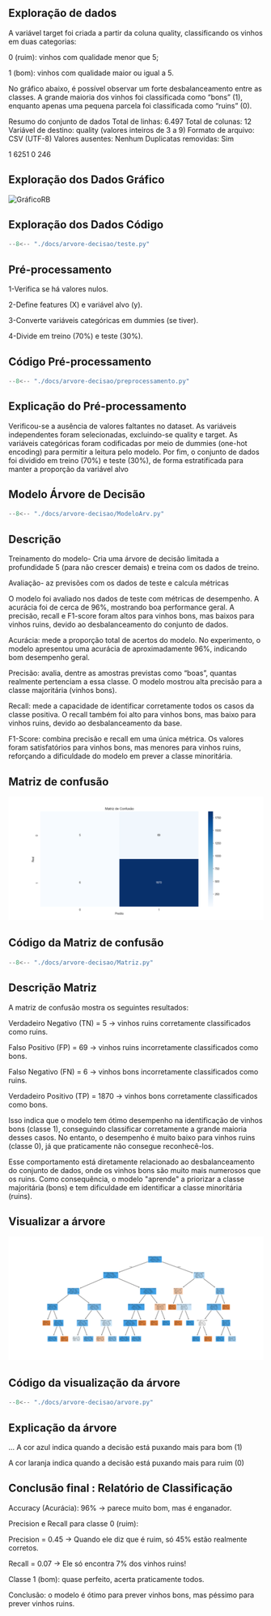 ## Exploração de dados
A variável target foi criada a partir da coluna quality, classificando os vinhos em duas categorias:

0 (ruim): vinhos com qualidade menor que 5;

1 (bom): vinhos com qualidade maior ou igual a 5.

No gráfico abaixo, é possível observar um forte desbalanceamento entre as classes. A grande maioria dos vinhos foi classificada como “bons” (1), enquanto apenas uma pequena parcela foi classificada como “ruins” (0).

Resumo do conjunto de dados
Total de linhas: 6.497
Total de colunas: 12
Variável de destino: quality (valores inteiros de 3 a 9)
Formato de arquivo: CSV (UTF-8)
Valores ausentes: Nenhum
Duplicatas removidas: Sim

1    6251
0     246

## Exploração dos Dados	Gráfico
![GráficoRB](image/GráficoBR.png)

## Exploração dos Dados	Código
``` python
--8<-- "./docs/arvore-decisao/teste.py"
```
## Pré-processamento
1-Verifica se há valores nulos.

2-Define features (X) e variável alvo (y).

3-Converte variáveis categóricas em dummies (se tiver).

4-Divide em treino (70%) e teste (30%).

## Código Pré-processamento

``` python
--8<-- "./docs/arvore-decisao/preprocessamento.py"
```
## Explicação do Pré-processamento
Verificou-se a ausência de valores faltantes no dataset. As variáveis independentes foram selecionadas, excluindo-se quality e target. As variáveis categóricas foram codificadas por meio de dummies (one-hot encoding) para permitir a leitura pelo modelo. Por fim, o conjunto de dados foi dividido em treino (70%) e teste (30%), de forma estratificada para manter a proporção da variável alvo

## Modelo Árvore de Decisão

``` python
--8<-- "./docs/arvore-decisao/ModeloArv.py"
```
## Descrição

Treinamento do modelo- Cria uma árvore de decisão limitada a profundidade 5 (para não crescer demais) e treina com os dados de treino.

Avaliação- az previsões com os dados de teste e calcula métricas

O modelo foi avaliado nos dados de teste com métricas de desempenho. A acurácia foi de cerca de 96%, mostrando boa performance geral. A precisão, recall e F1-score foram altos para vinhos bons, mas baixos para vinhos ruins, devido ao desbalanceamento do conjunto de dados.

Acurácia: mede a proporção total de acertos do modelo. No experimento, o modelo apresentou uma acurácia de aproximadamente 96%, indicando bom desempenho geral.

Precisão: avalia, dentre as amostras previstas como “boas”, quantas realmente pertenciam a essa classe. O modelo mostrou alta precisão para a classe majoritária (vinhos bons).

Recall: mede a capacidade de identificar corretamente todos os casos da classe positiva. O recall também foi alto para vinhos bons, mas baixo para vinhos ruins, devido ao desbalanceamento da base.

F1-Score: combina precisão e recall em uma única métrica. Os valores foram satisfatórios para vinhos bons, mas menores para vinhos ruins, reforçando a dificuldade do modelo em prever a classe minoritária.

## Matriz de confusão

![Matriz](image/Matriz.png)

## Código da Matriz de confusão

``` python
--8<-- "./docs/arvore-decisao/Matriz.py"
```

## Descrição Matriz

A matriz de confusão mostra os seguintes resultados:

Verdadeiro Negativo (TN) = 5 → vinhos ruins corretamente classificados como ruins.

Falso Positivo (FP) = 69 → vinhos ruins incorretamente classificados como bons.

Falso Negativo (FN) = 6 → vinhos bons incorretamente classificados como ruins.

Verdadeiro Positivo (TP) = 1870 → vinhos bons corretamente classificados como bons.

Isso indica que o modelo tem ótimo desempenho na identificação de vinhos bons (classe 1), conseguindo classificar corretamente a grande maioria desses casos. No entanto, o desempenho é muito baixo para vinhos ruins (classe 0), já que praticamente não consegue reconhecê-los.

Esse comportamento está diretamente relacionado ao desbalanceamento do conjunto de dados, onde os vinhos bons são muito mais numerosos que os ruins. Como consequência, o modelo "aprende" a priorizar a classe majoritária (bons) e tem dificuldade em identificar a classe minoritária (ruins).

## Visualizar a árvore

![arvore](image/arvore.png)

## Código da visualização da árvore

``` python
--8<-- "./docs/arvore-decisao/arvore.py"
```
## Explicação da árvore
...
A cor azul indica quando a decisão está puxando mais para bom (1)

A cor laranja indica quando a decisão está puxando mais para ruim (0)




## Conclusão final : Relatório de Classificação 

Accuracy (Acurácia): 96% → parece muito bom, mas é enganador.

Precision e Recall para classe 0 (ruim):

Precision = 0.45 → Quando ele diz que é ruim, só 45% estão realmente corretos.

Recall = 0.07 → Ele só encontra 7% dos vinhos ruins!

Classe 1 (bom): quase perfeito, acerta praticamente todos.

 Conclusão: o modelo é ótimo para prever vinhos bons, mas péssimo para prever vinhos ruins.